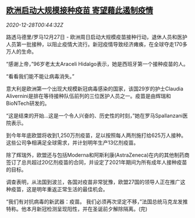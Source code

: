 <!--1609116967000-->
[欧洲启动大规模接种疫苗 寄望藉此遏制疫情](https://cn.reuters.com/article/europe-vaccination-1227-covid19-sun-idCNKBS292020)
------

<div><i>2020-12-28T00:44:32Z</i></div><p>路透马德里/罗马12月27日 - 欧洲周日启动大规模疫苗接种行动，退休人员和医护人员第一批接种，以阻止疫情大流行。新冠疫情导致经济瘫痪，在全球夺走170多万人的生命。</p><p>“感谢上帝，”96岁老太太Araceli Hidalgo表示，她是西班牙第一个接种疫苗的人。</p><p>“看看我们能不能让病毒消失。”</p><p>意大利是欧洲第一个出现大规模新冠病毒感染的国家，该国29岁的护士Claudia Alivernini是排在等待接种队伍前列的三位医护人员之一。疫苗是由辉瑞和BioNTech研发的。</p><p>“这是结束的开始...这是一个令人兴奋的、历史性的时刻，”她在罗马Spallanzani医院表示。</p><p>到今年年底欧盟将收到1,250万剂疫苗，足以按照每人两剂施打给625万人接种。这些公司争相满足全球需求，并计划明年生产13亿剂疫苗。</p><p>除了辉瑞外，欧盟还与包括Moderna和阿斯利康(AstraZeneca)在内的其他制药商签订了总共超过20亿剂疫苗的合同，并设定了2021年期间为所有成年人接种疫苗的目标。</p><p>调查表明，从法国到波兰，各国对疫苗非常犹豫，欧盟27国的领导人正在推广这种疫苗，这是明年重返正常生活的最佳机会。</p><p>“我们有对抗病毒的新武器：疫苗。 我们必须再次坚定不移，”法国总统马克龙发推特称。他本月新冠检测呈现阳性，并在圣诞前夕解除隔离。(完)</p>
